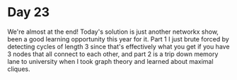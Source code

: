 # Day 23

We're almost at the end! Today's solution is just another networkx show, been a good learning opportunity this year for it. Part 1 I just brute forced by detecting cycles of length 3 since that's effectively what you get if you have 3 nodes that all connect to each other, and part 2 is a trip down memory lane to university when I took graph theory and learned about maximal cliques.
